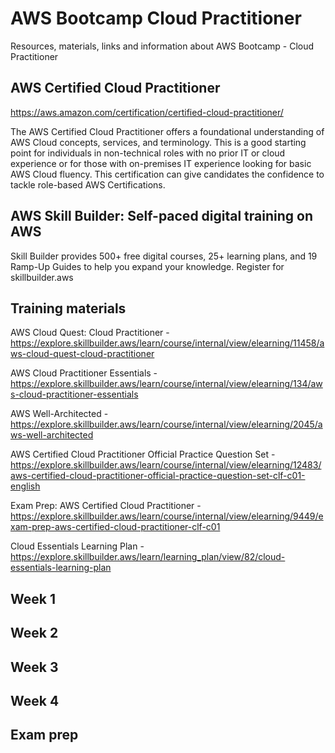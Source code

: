 # AWS Bootcamp Cloud Practitioner

Resources, materials, links and information about AWS Bootcamp - Cloud Practitioner

## AWS Certified Cloud Practitioner

<https://aws.amazon.com/certification/certified-cloud-practitioner/>

The AWS Certified Cloud Practitioner offers a foundational understanding of AWS Cloud concepts, services, and terminology. This is a good starting point for individuals in non-technical roles with no prior IT or cloud experience or for those with on-premises IT experience looking for basic AWS Cloud fluency. This certification can give candidates the confidence to tackle role-based AWS Certifications.

## AWS Skill Builder: Self-paced digital training on AWS

Skill Builder provides 500+ free digital courses, 25+ learning plans, and 19 Ramp-Up Guides to help you expand your knowledge.
Register for skillbuilder.aws

## Training materials

AWS Cloud Quest: Cloud Practitioner - <https://explore.skillbuilder.aws/learn/course/internal/view/elearning/11458/aws-cloud-quest-cloud-practitioner>

AWS Cloud Practitioner Essentials - <https://explore.skillbuilder.aws/learn/course/internal/view/elearning/134/aws-cloud-practitioner-essentials>

AWS Well-Architected - <https://explore.skillbuilder.aws/learn/course/internal/view/elearning/2045/aws-well-architected>

AWS Certified Cloud Practitioner Official Practice Question Set - <https://explore.skillbuilder.aws/learn/course/internal/view/elearning/12483/aws-certified-cloud-practitioner-official-practice-question-set-clf-c01-english>

Exam Prep: AWS Certified Cloud Practitioner - <https://explore.skillbuilder.aws/learn/course/internal/view/elearning/9449/exam-prep-aws-certified-cloud-practitioner-clf-c01>

Cloud Essentials Learning Plan - <https://explore.skillbuilder.aws/learn/learning_plan/view/82/cloud-essentials-learning-plan>

## Week 1

## Week 2

## Week 3

## Week 4

## Exam prep
